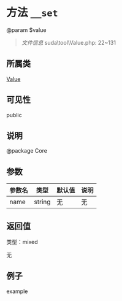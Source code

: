 # 方法 `__set`

@param $value

> *文件信息* suda\tool\Value.php: 22~131

## 所属类 

[Value](../Value.md)

## 可见性

 public 

## 说明

@package Core


## 参数


| 参数名 | 类型 | 默认值 | 说明 |
|--------|-----|-------|-------|
| name |  string | 无 | 无 |



## 返回值

类型：mixed

无



## 例子

example